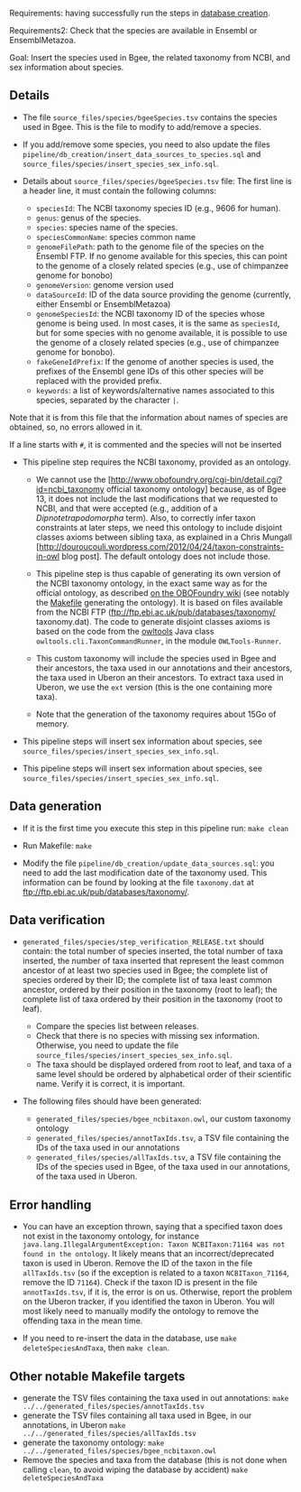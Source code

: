 Requirements: having successfully run the steps in [database creation](../db_creation/).

Requirements2: Check that the species are available in Ensembl or EnsemblMetazoa.

Goal: Insert the species used in Bgee, the related taxonomy from NCBI, and sex information about species.

## Details

* The file `source_files/species/bgeeSpecies.tsv` contains the species used in Bgee. This is the file to modify to add/remove a species.
* If you add/remove some species, you need to also update the files `pipeline/db_creation/insert_data_sources_to_species.sql` and `source_files/species/insert_species_sex_info.sql`.

* Details about `source_files/species/bgeeSpecies.tsv` file:
The first line is a header line, it must contain the following columns:
  * `speciesId`: The NCBI taxonomy species ID (e.g., 9606 for human).
  * `genus`: genus of the species.
  * `species`: species name of the species.
  * `speciesCommonName`: species common name
  * `genomeFilePath`: path to the genome file of the species on the Ensembl FTP. If no genome
  available for this species, this can point to the genome of a closely related species
  (e.g., use of chimpanzee genome for bonobo)
  * `genomeVersion`: genome version used
  * `dataSourceId`: ID of the data source providing the genome (currently, either Ensembl or EnsemblMetazoa)
  * `genomeSpeciesId`: the NCBI taxonomy ID of the species whose genome is being used. In most cases,
  it is the same as `speciesId`, but for some species with no genome available, it is possible
  to use the genome of a closely related species (e.g., use of chimpanzee genome for bonobo).
  * `fakeGeneIdPrefix`: If the genome of another species is used, the prefixes of the Ensembl gene IDs
  of this other species will be replaced with the provided prefix.
  * `keywords`: a list of keywords/alternative names associated to this species, separated by the character `|`.

Note that it is from this file that the information about names of species are obtained, so, no errors allowed in it.

If a line starts with `#`, it is commented and the species will not be inserted

* This pipeline step requires the NCBI taxonomy, provided as an ontology.
  * We cannot use the [http://www.obofoundry.org/cgi-bin/detail.cgi?id=ncbi_taxonomy official taxonomy ontology] because, as of Bgee 13, it does not include the last modifications that we requested to NCBI, and that were accepted (e.g., addition of a <i>Dipnotetrapodomorpha</i> term). Also, to correctly infer taxon constraints at later steps, we need this ontology to include disjoint classes axioms between sibling taxa, as explained in a Chris Mungall [http://douroucouli.wordpress.com/2012/04/24/taxon-constraints-in-owl blog post]. The default ontology does not include those.

  * This pipeline step is thus capable of generating its own version of the NCBI taxonomy ontology, in the exact same way as for the official ontology, as described [on the OBOFoundry wiki](http://www.obofoundry.org/wiki/index.php/NCBITaxon:Main_Page#Methods) (see notably the [Makefile](https://sourceforge.net/p/obo/svn/HEAD/tree/ncbitaxon/trunk/src/ontology/Makefile) generating the ontology). It is based on files available from the NCBI FTP (ftp://ftp.ebi.ac.uk/pub/databases/taxonomy/ taxonomy.dat). The code to generate disjoint classes axioms is based on the code from the [owltools](https://github.com/owlcollab/owltools) Java class `owltools.cli.TaxonCommandRunner`, in the module `OWLTools-Runner`.

  * This custom taxonomy will include the species used in Bgee and their ancestors, the taxa used in our annotations and their ancestors, the taxa used in Uberon an their ancestors. To extract taxa used in Uberon, we use the `ext` version (this is the one containing more taxa).

  * Note that the generation of the taxonomy requires about 15Go of memory.

* This pipeline steps will insert sex information about species, see `source_files/species/insert_species_sex_info.sql`.

* This pipeline steps will insert sex information about species, see `source_files/species/insert_species_sex_info.sql`.

## Data generation

* If it is the first time you execute this step in this pipeline run:
  `make clean`

* Run Makefile:
  `make`

* Modify the file `pipeline/db_creation/update_data_sources.sql`: you need to add the last modification date of the taxonomy used. This information can be found by looking at the file `taxonomy.dat` at ftp://ftp.ebi.ac.uk/pub/databases/taxonomy/.

## Data verification

* `generated_files/species/step_verification_RELEASE.txt` should contain: the total number of species inserted, the total number of taxa inserted, the number of taxa inserted that represent the least common ancestor of at least two species used in Bgee; the complete list of species ordered by their ID; the complete list of taxa least common ancestor, ordered by their position in the taxonomy (root to leaf); the complete list of taxa ordered by their position in the taxonomy (root to leaf).
  * Compare the species list between releases.
  * Check that there is no species with missing sex information. Otherwise, you need to update the file `source_files/species/insert_species_sex_info.sql`.
  * The taxa should be displayed ordered from root to leaf, and taxa of a same level should be ordered by alphabetical order of their scientific name. Verify it is correct, it is important.

* The following files should have been generated:
  * `generated_files/species/bgee_ncbitaxon.owl`, our custom taxonomy ontology
  * `generated_files/species/annotTaxIds.tsv`, a TSV file containing the IDs of the taxa used in our annotations
  * `generated_files/species/allTaxIds.tsv`, a TSV file containing the IDs of the species used in Bgee, of the taxa used in our annotations, of the taxa used in Uberon.

## Error handling

* You can have an exception thrown, saying that a specified taxon does not exist in the taxonomy ontology, for instance `java.lang.IllegalArgumentException: Taxon NCBITaxon:71164 was not found in the ontology`. It likely means that an incorrect/deprecated taxon is used in Uberon. Remove the ID of the taxon in the file `allTaxIds.tsv` (so if the exception is related to a taxon `NCBITaxon_71164`, remove the ID `71164`). Check if the taxon ID is present in the file `annotTaxIds.tsv`, if it is, the error is on us. Otherwise, report the problem on the Uberon tracker, if you identified the taxon in Uberon. You will most likely need to manually modify the ontology to remove the offending taxa in the mean time.

* If you need to re-insert the data in the database, use `make deleteSpeciesAndTaxa`, then `make clean`.

## Other notable Makefile targets
* generate the TSV files containing the taxa used in out annotations:
  `make ../../generated_files/species/annotTaxIds.tsv`
* generate the TSV files containing all taxa used in Bgee, in our annotations, in Uberon
  `make ../../generated_files/species/allTaxIds.tsv`
* generate the taxonomy ontology:
  `make ../../generated_files/species/bgee_ncbitaxon.owl`
* Remove the species and taxa from the database (this is not done when calling `clean`, to avoid wiping the database by accident)
  `make deleteSpeciesAndTaxa`
